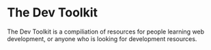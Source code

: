 # The Dev Toolkit

The Dev Toolkit is a compiliation of resources for people learning web development, or anyone who is looking for development resources.
